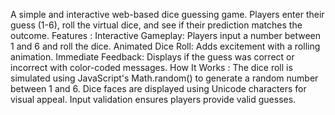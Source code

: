 A simple and interactive web-based dice guessing game. Players enter their guess (1-6), roll the virtual dice, and see if their prediction matches the outcome.
Features :
Interactive Gameplay: Players input a number between 1 and 6 and roll the dice.
Animated Dice Roll: Adds excitement with a rolling animation.
Immediate Feedback: Displays if the guess was correct or incorrect with color-coded messages.
How It Works :
The dice roll is simulated using JavaScript's Math.random() to generate a random number between 1 and 6.
Dice faces are displayed using Unicode characters for visual appeal.
Input validation ensures players provide valid guesses.
